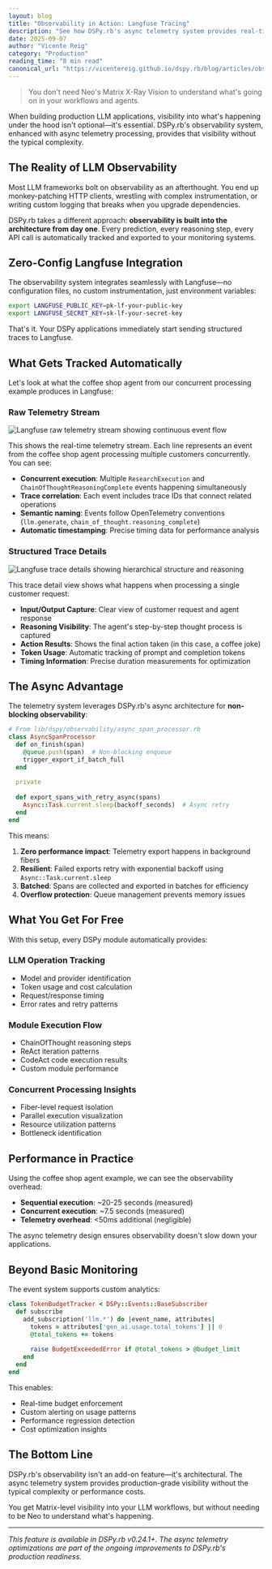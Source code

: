 ```yaml
---
layout: blog
title: "Observability in Action: Langfuse Tracing"  
description: "See how DSPy.rb's async telemetry system provides real-time visibility into your LLM workflows without the complexity"
date: 2025-09-07
author: "Vicente Reig"
category: "Production"
reading_time: "8 min read"
canonical_url: "https://vicentereig.github.io/dspy.rb/blog/articles/observability-in-action-langfuse/"
---
```


> You don't need Neo's Matrix X-Ray Vision to understand what's going on in your workflows and agents.

When building production LLM applications, visibility into what's happening under the hood isn't optional—it's essential. DSPy.rb's observability system, enhanced with async telemetry processing, provides that visibility without the typical complexity.

## The Reality of LLM Observability

Most LLM frameworks bolt on observability as an afterthought. You end up monkey-patching HTTP clients, wrestling with complex instrumentation, or writing custom logging that breaks when you upgrade dependencies.

DSPy.rb takes a different approach: **observability is built into the architecture from day one**. Every prediction, every reasoning step, every API call is automatically tracked and exported to your monitoring systems.

## Zero-Config Langfuse Integration

The observability system integrates seamlessly with Langfuse—no configuration files, no custom instrumentation, just environment variables:

```bash
export LANGFUSE_PUBLIC_KEY=pk-lf-your-public-key  
export LANGFUSE_SECRET_KEY=sk-lf-your-secret-key
```

That's it. Your DSPy applications immediately start sending structured traces to Langfuse.

## What Gets Tracked Automatically

Let's look at what the coffee shop agent from our concurrent processing example produces in Langfuse:

### Raw Telemetry Stream

![Langfuse raw telemetry stream showing continuous event flow](/dspy.rb/assets/images/langfuse-telemetry-stream.png)

This shows the real-time telemetry stream. Each line represents an event from the coffee shop agent processing multiple customers concurrently. You can see:

- **Concurrent execution**: Multiple `ResearchExecution` and `ChainOfThoughtReasoningComplete` events happening simultaneously
- **Trace correlation**: Each event includes trace IDs that connect related operations
- **Semantic naming**: Events follow OpenTelemetry conventions (`llm.generate`, `chain_of_thought.reasoning_complete`)
- **Automatic timestamping**: Precise timing data for performance analysis

### Structured Trace Details

![Langfuse trace details showing hierarchical structure and reasoning](/dspy.rb/assets/images/langfuse-trace-details.png)

This trace detail view shows what happens when processing a single customer request:

- **Input/Output Capture**: Clear view of customer request and agent response
- **Reasoning Visibility**: The agent's step-by-step thought process is captured
- **Action Results**: Shows the final action taken (in this case, a coffee joke)
- **Token Usage**: Automatic tracking of prompt and completion tokens
- **Timing Information**: Precise duration measurements for optimization

## The Async Advantage

The telemetry system leverages DSPy.rb's async architecture for **non-blocking observability**:

```ruby
# From lib/dspy/observability/async_span_processor.rb
class AsyncSpanProcessor
  def on_finish(span)
    @queue.push(span)  # Non-blocking enqueue
    trigger_export_if_batch_full
  end
  
  private
  
  def export_spans_with_retry_async(spans)
    Async::Task.current.sleep(backoff_seconds)  # Async retry
  end
end
```

This means:

1. **Zero performance impact**: Telemetry export happens in background fibers
2. **Resilient**: Failed exports retry with exponential backoff using `Async::Task.current.sleep`
3. **Batched**: Spans are collected and exported in batches for efficiency
4. **Overflow protection**: Queue management prevents memory issues

## What You Get For Free

With this setup, every DSPy module automatically provides:

### LLM Operation Tracking
- Model and provider identification
- Token usage and cost calculation
- Request/response timing
- Error rates and retry patterns

### Module Execution Flow
- ChainOfThought reasoning steps
- ReAct iteration patterns
- CodeAct code execution results  
- Custom module performance

### Concurrent Processing Insights
- Fiber-level request isolation
- Parallel execution visualization
- Resource utilization patterns
- Bottleneck identification

## Performance in Practice

Using the coffee shop agent example, we can see the observability overhead:

- **Sequential execution**: ~20-25 seconds (measured)
- **Concurrent execution**: ~7.5 seconds (measured)
- **Telemetry overhead**: <50ms additional (negligible)

The async telemetry design ensures observability doesn't slow down your applications.

## Beyond Basic Monitoring

The event system supports custom analytics:

```ruby
class TokenBudgetTracker < DSPy::Events::BaseSubscriber
  def subscribe
    add_subscription('llm.*') do |event_name, attributes|
      tokens = attributes['gen_ai.usage.total_tokens'] || 0
      @total_tokens += tokens
      
      raise BudgetExceededError if @total_tokens > @budget_limit
    end
  end
end
```

This enables:
- Real-time budget enforcement
- Custom alerting on usage patterns
- Performance regression detection
- Cost optimization insights

## The Bottom Line

DSPy.rb's observability isn't an add-on feature—it's architectural. The async telemetry system provides production-grade visibility without the typical complexity or performance costs.

You get Matrix-level visibility into your LLM workflows, but without needing to be Neo to understand what's happening.

---

*This feature is available in DSPy.rb v0.24.1+. The async telemetry optimizations are part of the ongoing improvements to DSPy.rb's production readiness.*
